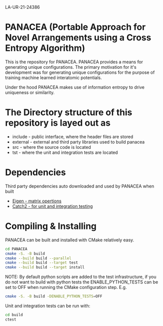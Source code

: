 LA-UR-21-24386

# PANACEA (Portable Approach for Novel Arrangements using a Cross Entropy Algorithm)

This is the repository for PANACEA. PANACEA provides a means for generating
unique configurations. The primary motivation for it's development was for
generating unique configurations for the purpose of training machine learned
interatomic potentials.

Under the hood PANACEA makes use of information entropy to drive uniqueness or
similarity.

# The Directory structure of this repository is layed out as

* include - public interface, where the header files are stored
* external - external and third party libraries used to build panacea
* src - where the source code is located
* tst - where the unit and integration tests are located

# Dependencies

Third party dependencies auto downloaded and used by PANACEA when built

* [Eigen - matrix opertions](https://eigen.tuxfamily.org/index.php?title=Main_Page)
* [Catch2 - for unit and integration testing](https://github.com/catchorg/Catch2)

# Compiling & Installing

PANACEA can be built and installed with CMake relatively easy.

```bash
cd PANACEA
cmake -S. -B build
cmake --build build --parallel
cmake --build build --target test
cmake --build build --target install
```

NOTE: By default python scripts are added to the test infrastructure, if you do
not want to build with python tests the ENABLE_PYTHON_TESTS can be set to OFF
when running the CMake configuration step. E.g. 

```bash
cmake -S. -B build -DENABLE_PYTHON_TESTS=OFF
```

Unit and integration tests can be run with:

```bash
cd build
ctest
```
